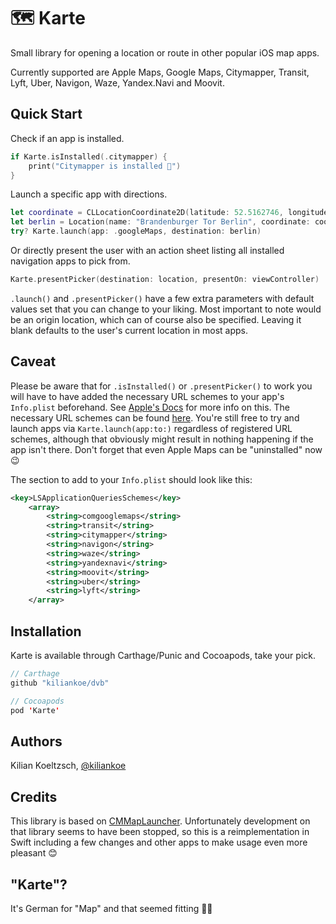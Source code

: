 # 🗺 Karte

Small library for opening a location or route in other popular iOS map apps.

Currently supported are Apple Maps, Google Maps, Citymapper, Transit, Lyft, Uber, Navigon, Waze, Yandex.Navi and Moovit.

## Quick Start

Check if an app is installed.

```swift
if Karte.isInstalled(.citymapper) {
    print("Citymapper is installed 🎉")
}
```

Launch a specific app with directions.

```swift
let coordinate = CLLocationCoordinate2D(latitude: 52.5162746, longitude: 13.3755153)
let berlin = Location(name: "Brandenburger Tor Berlin", coordinate: coordinate)
try? Karte.launch(app: .googleMaps, destination: berlin)
```

Or directly present the user with an action sheet listing all installed navigation apps to pick from.

```swift
Karte.presentPicker(destination: location, presentOn: viewController)
```



`.launch()` and `.presentPicker()` have a few extra parameters with default values set that you can change to your liking. Most important to note would be an origin location, which can of course also be specified. Leaving it blank defaults to the user's current location in most apps.



## Caveat

Please be aware that for `.isInstalled()` or `.presentPicker()` to work you will have to have added the necessary URL schemes to your app's `Info.plist` beforehand. See [Apple's Docs](https://developer.apple.com/reference/uikit/uiapplication/1622952-canopenurl#discussion) for more info on this. The necessary URL schemes can be found [here](https://github.com/kiliankoe/Karte/blob/master/Sources/MapsApp.swift#L24). You're still free to try and launch apps via `Karte.launch(app:to:)` regardless of registered URL schemes, although that obviously might result in nothing happening if the app isn't there. Don't forget that even Apple Maps can be "uninstalled" now 😉

The section to add to your `Info.plist` should look like this:

```xml
<key>LSApplicationQueriesSchemes</key>
    <array>
        <string>comgooglemaps</string>
        <string>transit</string>
        <string>citymapper</string>
        <string>navigon</string>
        <string>waze</string>
        <string>yandexnavi</string>
        <string>moovit</string>
        <string>uber</string>
        <string>lyft</string>
    </array>
```



## Installation

Karte is available through Carthage/Punic and Cocoapods, take your pick.

```swift
// Carthage
github "kiliankoe/dvb"

// Cocoapods
pod 'Karte'
```



## Authors

Kilian Koeltzsch, [@kiliankoe](https://github.com/kiliankoe)



## Credits

This library is based on [CMMapLauncher](https://github.com/citymapper/CMMapLauncher). Unfortunately development on that library seems to have been stopped, so this is a reimplementation in Swift including a few changes and other apps to make usage even more pleasant 😊



## "Karte"?

It's German for "Map" and that seemed fitting 🤷‍♀️
